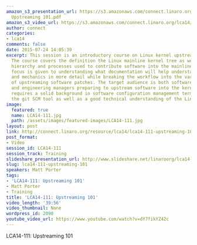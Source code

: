```yaml
---
amazon_s3_presentation_url: https://s3.amazonaws.com/connect.linaro.org/lca14/presentations/LCA14-111-
  Upstreaming 101.pdf
amazon_s3_video_url: https://s3.amazonaws.com/connect.linaro.org/lca14/videos/03-03-Monday/LCA14-111-+Upstreaming+101.mp4
author: connect
categories:
- lca14
comments: false
date: 2015-07-24 14:05:39
excerpt: This session is an introductory course on Linux kernel upstreaming fundamentals.
  The course covers the definition the Linux mainline kernel tree as well as the maintainer
  hierarchy and processes used to contribute software into the mainline kernel. Special
  focus is given to understanding what documentation will help understand the process
  and mechanics in more detail while breaking the workflow into the various steps
  of upstreaming software patches. The target audience is both software engineers
  and engineering managers preparing to upstream software into the kernel. The topic
  requires a solid background in software configuration management terminology and
  the git SCM tool as well as a good technical understanding of the Linux kernel itself.
image:
  featured: true
  name: LCA14-111.jpg
  path: /assets/images/featured-images/LCA14-111.jpg
layout: post
link: http://connect.linaro.org/resource/lca14/lca14-111-upstreaming-101/
post_format:
- Video
session_id: LCA14-111
session_track: Training
slideshare_presentation_url: http://www.slideshare.net/linaroorg/lca14-111-upstreaming101
slug: lca14-111-upstreaming-101
speakers: Matt Porter
tags:
- 'LCA14-111: Upstreaming 101'
- Matt Porter
- Training
title: 'LCA14-111: Upstreaming 101'
video_length: '39:56'
video_thumbnail: None
wordpress_id: 2090
youtube_video_url: https://www.youtube.com/watch?v=dY7fikYZ42c
---
```


LCA14-111: Upstreaming 101